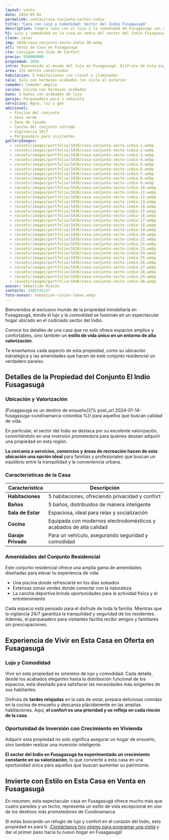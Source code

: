 ```yaml
---
layout: venta
date: 2024-05-02
permalink: ventas/casa-conjunto-sector-indio
title: "Casa con Lujo y Comodidad: Sector del Indio Fusagasugá"
description: Compra casa con el lujo y la comodidad de Fusagasugá con esta propiedad en el sector del Indio. Con piscina, zonas verdes y seguridad las 24 horas.
h1: Lujo y comodidad en la casa en venta del sector del Indio Fusagasugá 
clase: casas
img: 1036/casa-conjunto-secto-indio-30.webp
alt: Venta de Casa en Fusagasugá
cta: Consigue una Vida de Confort
precio: 550000000
propiedad: 1036
intro: Bienvenido al mundo del lujo en Fusagasugá. Disfruta de esta espectacular casa en el exclusivo sector del Indio.
area: 225 metros construidos
habitacion: 5 habitaciones con closet e iluminadas
sala: Sala con hermosos acabados con vista al exterior
comedor: Comedor amplio
cocina: Cocina con hermosos acabados
bano: 5 baños con acabados de lujo
garaje: Parqueadero para 1 vehículo
servicios: Agua, luz y gas 
adicional:
  - Piscina del conjunto
  - Zona verde
  - Zona de lavado
  - Cancha del conjunto cerrado
  - Vigilancia 24/7
  - Parqueadero para visitantes
galleryImages:
  - /assets/images/portfolio/1036/casa-conjunto-secto-indio-1.webp
  - /assets/images/portfolio/1036/casa-conjunto-secto-indio-2.webp
  - /assets/images/portfolio/1036/casa-conjunto-secto-indio-3.webp
  - /assets/images/portfolio/1036/casa-conjunto-secto-indio-4.webp
  - /assets/images/portfolio/1036/casa-conjunto-secto-indio-5.webp
  - /assets/images/portfolio/1036/casa-conjunto-secto-indio-6.webp
  - /assets/images/portfolio/1036/casa-conjunto-secto-indio-7.webp
  - /assets/images/portfolio/1036/casa-conjunto-secto-indio-8.webp
  - /assets/images/portfolio/1036/casa-conjunto-secto-indio-9.webp
  - /assets/images/portfolio/1036/casa-conjunto-secto-indio-10.webp
  - /assets/images/portfolio/1036/casa-conjunto-secto-indio-11.webp
  - /assets/images/portfolio/1036/casa-conjunto-secto-indio-12.webp
  - /assets/images/portfolio/1036/casa-conjunto-secto-indio-13.webp
  - /assets/images/portfolio/1036/casa-conjunto-secto-indio-14.webp
  - /assets/images/portfolio/1036/casa-conjunto-secto-indio-15.webp
  - /assets/images/portfolio/1036/casa-conjunto-secto-indio-16.webp
  - /assets/images/portfolio/1036/casa-conjunto-secto-indio-17.webp
  - /assets/images/portfolio/1036/casa-conjunto-secto-indio-18.webp
  - /assets/images/portfolio/1036/casa-conjunto-secto-indio-19.webp
  - /assets/images/portfolio/1036/casa-conjunto-secto-indio-20.webp
  - /assets/images/portfolio/1036/casa-conjunto-secto-indio-21.webp
  - /assets/images/portfolio/1036/casa-conjunto-secto-indio-22.webp
  - /assets/images/portfolio/1036/casa-conjunto-secto-indio-23.webp
  - /assets/images/portfolio/1036/casa-conjunto-secto-indio-24.webp
  - /assets/images/portfolio/1036/casa-conjunto-secto-indio-25.webp
  - /assets/images/portfolio/1036/casa-conjunto-secto-indio-26.webp
  - /assets/images/portfolio/1036/casa-conjunto-secto-indio-27.webp
  - /assets/images/portfolio/1036/casa-conjunto-secto-indio-28.webp
  - /assets/images/portfolio/1036/casa-conjunto-secto-indio-29.webp
  - /assets/images/portfolio/1036/casa-conjunto-secto-indio-30.webp
asesor: Sebastián Rincón
contacto: 3102155237
foto-asesor: sebastian-rincon-leben.webp
---
```

Bienvenidos al exclusivo mundo de la propiedad inmobiliaria en Fusagasugá, donde el lujo y la comodidad se fusionan en un espectacular hogar ubicado en el codiciado sector del Indio.

Conoce los detalles de una casa que no solo ofrece espacios amplios y confortables, sino también un **estilo de vida único en un entorno de alta valorización**.

Te enseñamos cada aspecto de esta propiedad, como su ubicación estratégica y las amenidades que hacen de este conjunto residencial un verdadero paraíso.

## Detalles de la Propiedad del Conjunto El Indio Fusagasugá

### Ubicación y Valorización

[Fusagasugá es un destino de ensueño]({% post_url 2024-01-14-fusagasuga-cundinamarca-colombia %}) para aquellos que buscan calidad de vida.

En particular, el sector del Indio se destaca por su excelente valorización, convirtiéndolo en una inversión prometedora para quienes desean adquirir una propiedad en esta región.

**La cercanía a servicios, comercios y áreas de recreación hacen de esta ubicación una opción ideal** para familias y profesionales que buscan un equilibrio entre la tranquilidad y la conveniencia urbana.

### Características de la Casa

| Característica | Descripción |
|----------------|-------------|
| **Habitaciones** | 5 habitaciones, ofreciendo privacidad y confort |
| **Baños** | 5 baños, distribuidos de manera inteligente |
| **Sala de Estar** | Espaciosa, ideal para relax y socialización |
| **Cocina** | Equipada con modernos electrodomésticos y acabados de alta calidad |
| **Garaje Privado** | Para un vehículo, asegurando seguridad y comodidad |

### Amenidades del Conjunto Residencial

Este conjunto residencial ofrece una amplia gama de amenidades diseñadas para elevar tu experiencia de vida:

* Una piscina donde refrescarte en los días soleados
* Extensas zonas verdes donde conectar con la naturaleza
* La cancha deportiva brinda oportunidades para la actividad física y el entretenimiento

Cada espacio está pensado para el disfrute de toda la familia. Mientras que la vigilancia 24/7 garantiza la tranquilidad y seguridad de los residentes. Además, el parqueadero para visitantes facilita recibir amigos y familiares sin preocupaciones.

## Experiencia de Vivir en Esta Casa en Oferta en Fusagasugá

### Lujo y Comodidad

Vivir en esta propiedad es sinónimo de lujo y comodidad. Cada detalle, desde los acabados elegantes hasta la distribución funcional de los espacios, está diseñado para satisfacer las necesidades más exigentes de sus habitantes.

Disfruta de **tardes relajadas** en la sala de estar, prepara deliciosas comidas en la cocina de ensueño y descansa plácidamente en las amplias habitaciones. Aquí, **el confort es una prioridad y se refleja en cada rincón de la casa**.

### Oportunidad de Inversión con Crecimiento en Vivienda

Adquirir esta propiedad no solo significa asegurar un hogar de ensueño, sino también realizar una inversión inteligente.

**El sector del Indio en Fusagasugá ha experimentado un crecimiento constante en su valorización**, lo que convierte a esta casa en una oportunidad única para aquellos que buscan aumentar su patrimonio.

## Invierte con Estilo en Esta Casa en Venta en Fusagasugá

En resumen, esta espectacular casa en Fusagasugá ofrece mucho más que cuatro paredes y un techo; representa un estilo de vida excepcional en uno de los destinos más prometedores de Cundinamarca.

Si estás buscando un refugio de lujo y confort en el corazón del Indio, esta propiedad es para ti. ¡[Contáctanos hoy mismo para programar una visita](#asesor) y dar el primer paso hacia tu nuevo hogar en Fusagasugá!
